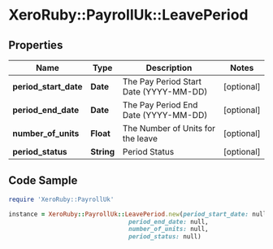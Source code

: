 # XeroRuby::PayrollUk::LeavePeriod

## Properties

Name | Type | Description | Notes
------------ | ------------- | ------------- | -------------
**period_start_date** | **Date** | The Pay Period Start Date (YYYY-MM-DD) | [optional] 
**period_end_date** | **Date** | The Pay Period End Date (YYYY-MM-DD) | [optional] 
**number_of_units** | **Float** | The Number of Units for the leave | [optional] 
**period_status** | **String** | Period Status | [optional] 

## Code Sample

```ruby
require 'XeroRuby::PayrollUk'

instance = XeroRuby::PayrollUk::LeavePeriod.new(period_start_date: null,
                                 period_end_date: null,
                                 number_of_units: null,
                                 period_status: null)
```


